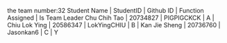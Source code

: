 the team number:32
Student Name  |  StudentID  |  Github ID   |  Function Assigned  |  Is Team Leader
Chu Chih Tao  |  20734827   |  PIGPIGCKCK  |       A             |
Chiu Lok Ying |  20586347   |  LokYingCHIU |       B             |
Kan Jie Sheng |  20736760   |  Jasonkan6   |       C             |        Y

